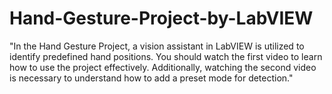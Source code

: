 # Hand-Gesture-Project-by-LabVIEW
"In the Hand Gesture Project, a vision assistant in LabVIEW is utilized to identify predefined hand positions. You should watch the first video to learn how to use the project effectively. Additionally, watching the second video is necessary to understand how to add a preset mode for detection."
